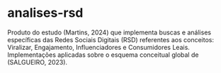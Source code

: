 # analises-rsd
Produto do estudo (Martins, 2024) que implementa buscas e análises específicas das Redes Sociais Digitais (RSD) referentes aos conceitos: 
Viralizar, Engajamento, Influenciadores e Consumidores Leais. Implementações aplicadas sobre o esquema conceitual global de (SALGUEIRO, 2023).
